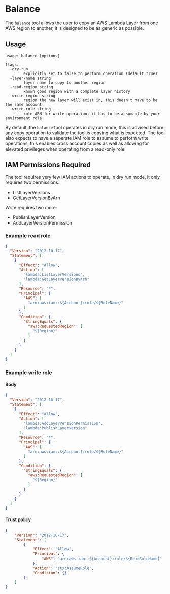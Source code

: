 # Balance

The `balance` tool allows the user to copy an AWS Lambda Layer from one AWS region to another, it is designed to be as generic as possible.

## Usage

```
usage: balance [options] 

flags:
  -dry-run
        explicitly set to false to perform operation (default true)
  -layer-name string
        layer name to copy to another region
  -read-region string
        known good region with a complete layer history
  -write-region string
        region the new layer will exist in, this doesn't have to be the same account
  -write-role string
        role ARN for write operation, it has to be assumable by your environment role
```

By default, the `balance` tool operates in dry run mode, this is advised before any copy operation to validate the tool is copying what is expected. The tool also expects to have a seperate IAM role to assume to perform write operations, this enables cross account copies as well as allowing for elevated privileges when operating from a read-only role.

## IAM Permissions Required

The tool requires very few IAM actions to operate, in dry run mode, it only requires two permissions:
- ListLayerVersions
- GetLayerVersionByArn

Write requires two more:
- PublishLayerVersion
- AddLayerVersionPermission

### Example read role
```json
{
  "Version": "2012-10-17",
  "Statement": [
    {
      "Effect": "Allow",
      "Action": [
        "lambda:ListLayerVersions",
        "lambda:GetLayerVersionByArn"
      ],
      "Resource": "*",
      "Principal": {
        "AWS": [
          "arn:aws:iam::${Account}:role/${RoleName}"
        ]
      },
      "Condition": {
        "StringEquals": {
          "aws:RequestedRegion": [
            "${Region}"
          ]
        }
      }
    }
  ]
}
```

### Example write role

#### Body

```json
{
  "Version": "2012-10-17",
  "Statement": [
    {
      "Effect": "Allow",
      "Action": [
        "lambda:AddLayerVersionPermission",
        "lambda:PublishLayerVersion"
      ],
      "Resource": "*",
      "Principal": {
        "AWS": [
          "arn:aws:iam::${Account}:role/${RoleName}"
        ]
      },
      "Condition": {
        "StringEquals": {
          "aws:RequestedRegion": [
            "${Region}"
          ]
        }
      }
    }
  ]
}
```

#### Trust policy
```json
{
    "Version": "2012-10-17",
    "Statement": [
        {
            "Effect": "Allow",
            "Principal": {
                "AWS": "arn:aws:iam::${Account}:role/${ReadRoleName}"
            },
            "Action": "sts:AssumeRole",
            "Condition": {}
        }
    ]
}
```